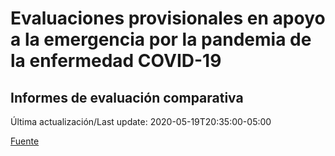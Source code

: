 # Evaluaciones provisionales en apoyo a la emergencia por la pandemia de la enfermedad COVID-19
## Informes de evaluación comparativa
 
 Última actualización/Last update: 2020-05-19T20:35:00-05:00
 
 [Fuente](https://www.gob.mx/salud/documentos/evaluaciones-provisionales-en-apoyo-a-la-emergencia-por-la-pandemia-de-la-enfermedad-covid-19?state=published)
